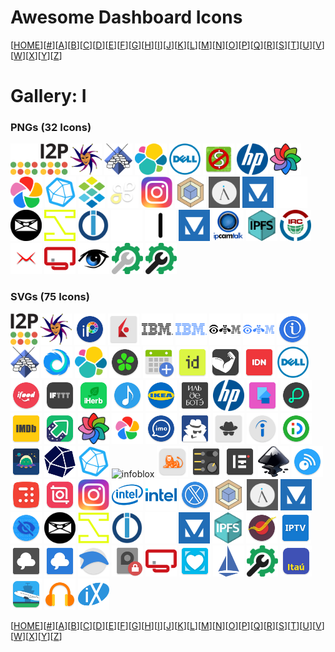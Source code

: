 # Awesome Dashboard Icons

[[HOME](..)][[#](gallery.md)][[A](gallery-a.md)][[B](gallery-b.md)][[C](gallery-c.md)][[D](gallery-d.md)][[E](gallery-e.md)][[F](gallery-f.md)][[G](gallery-g.md)][[H](gallery-h.md)][[I](gallery-i.md)][[J](gallery-j.md)][[K](gallery-k.md)][[L](gallery-l.md)][[M](gallery-m.md)][[N](gallery-n.md)][[O](gallery-o.md)][[P](gallery-p.md)][[Q](gallery-q.md)][[R](gallery-r.md)][[S](gallery-s.md)][[T](gallery-t.md)][[U](gallery-u.md)][[V](gallery-v.md)][[W](gallery-w.md)][[X](gallery-x.md)][[Y](gallery-y.md)][[Z](gallery-z.md)]

# Gallery: I

### PNGs (32 Icons)

<img src="../icons/i2p-light.png" alt="i2p-light" height="50"> <img src="../icons/i2p.png" alt="i2p" height="50"> <img src="../icons/i2pd.png" alt="i2pd" height="50"> <img src="../icons/icecast.png" alt="icecast" height="50"> <img src="../icons/icinga.png" alt="icinga" height="50"> <img src="../icons/idrac.png" alt="idrac" height="50"> <img src="../icons/ihatemoney.png" alt="ihatemoney" height="50"> <img src="../icons/ilo.png" alt="ilo" height="50"> <img src="../icons/immich-kiosk.png" alt="immich-kiosk" height="50"> <img src="../icons/immich.png" alt="immich" height="50"> <img src="../icons/influxdb.png" alt="influxdb" height="50"> <img src="../icons/infoblox.png" alt="infoblox" height="50"> <img src="../icons/insanelymac.png" alt="insanelymac" height="50"> <img src="../icons/instagram.png" alt="instagram" height="50"> <img src="../icons/inventree.png" alt="inventree" height="50"> <img src="../icons/invidious.png" alt="invidious" height="50"> <img src="../icons/invisioncommunity.png" alt="invisioncommunity" height="50"> <img src="../icons/invoiceninja-light.png" alt="invoiceninja-light" height="50"> <img src="../icons/invoiceninja.png" alt="invoiceninja" height="50"> <img src="../icons/invoke-ai.png" alt="invoke-ai" height="50"> <img src="../icons/iobroker.png" alt="iobroker" height="50"> <img src="../icons/ionos-light.png" alt="ionos-light" height="50"> <img src="../icons/ionos.png" alt="ionos" height="50"> <img src="../icons/ipboard.png" alt="ipboard" height="50"> <img src="../icons/ipcamtalk.png" alt="ipcamtalk" height="50"> <img src="../icons/ipfs.png" alt="ipfs" height="50"> <img src="../icons/irc.png" alt="irc" height="50"> <img src="../icons/iredmail.png" alt="iredmail" height="50"> <img src="../icons/ispconfig.png" alt="ispconfig" height="50"> <img src="../icons/ispy.png" alt="ispy" height="50"> <img src="../icons/it-tools-light.png" alt="it-tools-light" height="50"> <img src="../icons/it-tools.png" alt="it-tools" height="50">

### SVGs (75 Icons)

<img src="../icons/i2p.svg" alt="i2p" height="50"> <img src="../icons/i2pd.svg" alt="i2pd" height="50"> <img src="../icons/ibispaint-x.svg" alt="ibispaint-x" height="50"> <img src="../icons/ibkr-mobile.svg" alt="ibkr-mobile" height="50"> <img src="../icons/ibm-8bar-dark.svg" alt="ibm-8bar-dark" height="50"> <img src="../icons/ibm-8bar.svg" alt="ibm-8bar" height="50"> <img src="../icons/ibm-rebus-dark.svg" alt="ibm-rebus-dark" height="50"> <img src="../icons/ibm-rebus.svg" alt="ibm-rebus" height="50"> <img src="../icons/icarros.svg" alt="icarros" height="50"> <img src="../icons/icecast.svg" alt="icecast" height="50"> <img src="../icons/iceraven.svg" alt="iceraven" height="50"> <img src="../icons/icinga.svg" alt="icinga" height="50"> <img src="../icons/icq.svg" alt="icq" height="50"> <img src="../icons/icsimport.svg" alt="icsimport" height="50"> <img src="../icons/idealista.svg" alt="idealista" height="50"> <img src="../icons/idle-daddy.svg" alt="idle-daddy" height="50"> <img src="../icons/idn.svg" alt="idn" height="50"> <img src="../icons/idrac.svg" alt="idrac" height="50"> <img src="../icons/ifood.svg" alt="ifood" height="50"> <img src="../icons/ifttt.svg" alt="ifttt" height="50"> <img src="../icons/iherb.svg" alt="iherb" height="50"> <img src="../icons/ijoy-music-player.svg" alt="ijoy-music-player" height="50"> <img src="../icons/ikea.svg" alt="ikea" height="50"> <img src="../icons/ile-de-beaute.svg" alt="ile-de-beaute" height="50"> <img src="../icons/ilo.svg" alt="ilo" height="50"> <img src="../icons/imagepipe.svg" alt="imagepipe" height="50"> <img src="../icons/imagin.svg" alt="imagin" height="50"> <img src="../icons/imdb.svg" alt="imdb" height="50"> <img src="../icons/imgur.svg" alt="imgur" height="50"> <img src="../icons/immich-kiosk.svg" alt="immich-kiosk" height="50"> <img src="../icons/immich.svg" alt="immich" height="50"> <img src="../icons/imo.svg" alt="imo" height="50"> <img src="../icons/inbrowser.svg" alt="inbrowser" height="50"> <img src="../icons/incognito-browser.svg" alt="incognito-browser" height="50"> <img src="../icons/indeed-job-search.svg" alt="indeed-job-search" height="50"> <img src="../icons/indriver.svg" alt="indriver" height="50"> <img src="../icons/infinity.svg" alt="infinity" height="50"> <img src="../icons/influx.svg" alt="influx" height="50"> <img src="../icons/influxdb.svg" alt="influxdb" height="50"> <img src="../icons/infoblox.svg" alt="infoblox" height="50"> <img src="../icons/ing-banking.svg" alt="ing-banking" height="50"> <img src="../icons/ingenuity-eq-player.svg" alt="ingenuity-eq-player" height="50"> <img src="../icons/inkhunter.svg" alt="inkhunter" height="50"> <img src="../icons/inkscape.svg" alt="inkscape" height="50"> <img src="../icons/inoreader.svg" alt="inoreader" height="50"> <img src="../icons/inshorts.svg" alt="inshorts" height="50"> <img src="../icons/inshot.svg" alt="inshot" height="50"> <img src="../icons/instagram.svg" alt="instagram" height="50"> <img src="../icons/intel-circle.svg" alt="intel-circle" height="50"> <img src="../icons/intel.svg" alt="intel" height="50"> <img src="../icons/intercept-x.svg" alt="intercept-x" height="50"> <img src="../icons/inventree.svg" alt="inventree" height="50"> <img src="../icons/invidious.svg" alt="invidious" height="50"> <img src="../icons/invisioncommunity.svg" alt="invisioncommunity" height="50"> <img src="../icons/invizible-pro.svg" alt="invizible-pro" height="50"> <img src="../icons/invoiceninja.svg" alt="invoiceninja" height="50"> <img src="../icons/invoke-ai.svg" alt="invoke-ai" height="50"> <img src="../icons/iobroker.svg" alt="iobroker" height="50"> <img src="../icons/ionos.svg" alt="ionos" height="50"> <img src="../icons/ipboard.svg" alt="ipboard" height="50"> <img src="../icons/ipfs.svg" alt="ipfs" height="50"> <img src="../icons/ippb-mobile.svg" alt="ippb-mobile" height="50"> <img src="../icons/iptv.svg" alt="iptv" height="50"> <img src="../icons/irccloud-enterprise.svg" alt="irccloud-enterprise" height="50"> <img src="../icons/irccloud.svg" alt="irccloud" height="50"> <img src="../icons/iron-browser.svg" alt="iron-browser" height="50"> <img src="../icons/is-phone-encrypted.svg" alt="is-phone-encrypted" height="50"> <img src="../icons/ispconfig.svg" alt="ispconfig" height="50"> <img src="../icons/istanbulkart.svg" alt="istanbulkart" height="50"> <img src="../icons/istio.svg" alt="istio" height="50"> <img src="../icons/it-tools.svg" alt="it-tools" height="50"> <img src="../icons/itau.svg" alt="itau" height="50"> <img src="../icons/itinerary.svg" alt="itinerary" height="50"> <img src="../icons/ivvovtech-music-player.svg" alt="ivvovtech-music-player" height="50"> <img src="../icons/ixsystems.svg" alt="ixsystems" height="50">

[[HOME](..)][[#](gallery.md)][[A](gallery-a.md)][[B](gallery-b.md)][[C](gallery-c.md)][[D](gallery-d.md)][[E](gallery-e.md)][[F](gallery-f.md)][[G](gallery-g.md)][[H](gallery-h.md)][[I](gallery-i.md)][[J](gallery-j.md)][[K](gallery-k.md)][[L](gallery-l.md)][[M](gallery-m.md)][[N](gallery-n.md)][[O](gallery-o.md)][[P](gallery-p.md)][[Q](gallery-q.md)][[R](gallery-r.md)][[S](gallery-s.md)][[T](gallery-t.md)][[U](gallery-u.md)][[V](gallery-v.md)][[W](gallery-w.md)][[X](gallery-x.md)][[Y](gallery-y.md)][[Z](gallery-z.md)]

